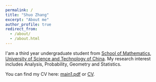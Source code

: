 ```yaml
---
permalink: /
title: "Shuo Zhang"
excerpt: "About me"
author_profile: true
redirect_from: 
  - /about/
  - /about.html
---
```


I'am a third year undergraduate student from [School of Mathematics](https://math.ustc.edu.cn/main.htm), [University of Science and Technology of China](https://en.ustc.edu.cn/). My research interest includes Analysis, Probability, Geometry and Statistics.

You can find my CV here: [main1.pdf](main1.pdf) or [CV](https://wwdwy.github.io/cv/).
